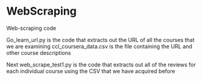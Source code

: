 # WebScraping
Web-scraping code

Go_learn_url.py is the code that extracts out the URL of all the courses that we are examining 
ccl_coursera_data.csv is the file containing the URL and other course descriptions 

Next web_scrape_test1.py is the code that extracts out all of the reviews for each individual course using the CSV that we have acquired before
